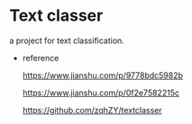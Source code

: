 # Text classer

a project for text classification.

- reference

	https://www.jianshu.com/p/9778bdc5982b

	https://www.jianshu.com/p/0f2e7582215c

	https://github.com/zqhZY/textclasser
